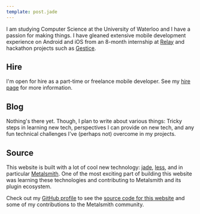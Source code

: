 ```yaml
---
template: post.jade 
---
```


I am studying Computer Science at the University of Waterloo and I have a 
passion for making things. I have gleaned extensive mobile development 
experience on Android and iOS from an 8-month internship at 
[Relay](http://relay.im) and hackathon projects such as 
[Gestice](http://gestice.org).

## Hire
I'm open for hire as a part-time or freelance mobile developer. See my 
[hire page](/hire/) for more information.

## Blog
Nothing's there yet. Though, I plan to write about various things: Tricky steps
in learning new tech, perspectives I can provide on new tech, and any fun technical
challenges I've (perhaps not) overcome in my projects.

## Source
This website is built with a lot of cool new technology: 
[jade](http://jade-lang.com/), [less](http://lesscss.org), and in particular 
[Metalsmith](http://metalsmith.io). One of the most exciting part of building 
this website was learning these technologies and contributing to Metalsmith 
and its plugin ecosystem.

Check out my [GitHub profile](http://github.com/srcreigh) to see the 
[source code for this website](http://github.com/srcreigh/srcreigh.github.io)
and some of my contributions to the Metalsmith community.
